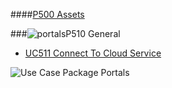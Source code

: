 ####[P500 Assets](https://github.com/massiveart/sulu-docs/tree/master/use-cases/p500 "P500 Assets")

###![portals](https://raw.github.com/massiveart/sulu-docs/master/use-cases/images/package-white.png)P510 General

* [UC511 Connect To Cloud Service](https://github.com/massiveart/sulu-docs/tree/master/use-cases/p500/p510/UC511.md "UC511 Connect To Cloud Service")

![Use Case Package Portals](https://raw.github.com/massiveart/sulu-docs/master/use-cases/images/package-assets-detail.png)